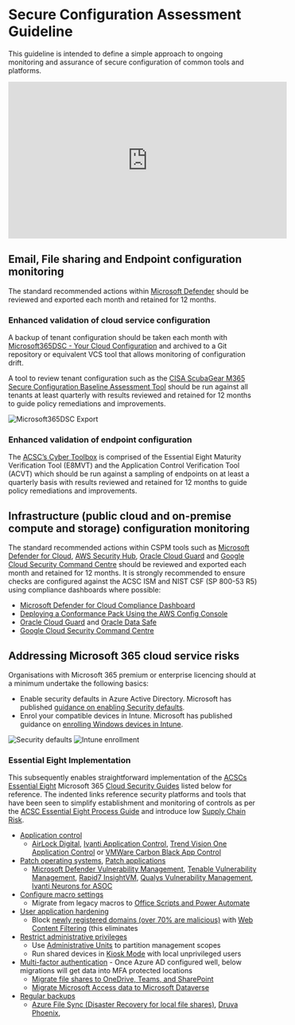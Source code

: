 # Secure Configuration Assessment Guideline

This guideline is intended to define a simple approach to ongoing monitoring and assurance of secure configuration of common tools and platforms.

<iframe width="560" height="315" src="https://www.youtube-nocookie.com/embed/g22fKjtMS4I?si=Z7_ZxAQDV-A0K8VL" title="YouTube video player" frameborder="0" allow="accelerometer; autoplay; clipboard-write; encrypted-media; gyroscope; picture-in-picture; web-share" allowfullscreen></iframe>

## Email, File sharing and Endpoint configuration monitoring

The standard recommended actions within [Microsoft Defender](https://security.microsoft.com/securescore?viewid=actions) should be reviewed and exported each month and retained for 12 months.

### Enhanced validation of cloud service configuration

A backup of tenant configuration should be taken each month with [Microsoft365DSC - Your Cloud Configuration](https://microsoft365dsc.com) and archived to a Git repository or equivalent VCS tool that allows monitoring of configuration drift.

A tool to review tenant configuration such as the [CISA ScubaGear M365 Secure Configuration Baseline Assessment Tool](https://github.com/cisagov/ScubaGear) should be run against all tenants at least quarterly with results reviewed and retained for 12 months to guide policy remediations and improvements.

![Microsoft365DSC Export](https://microsoft365dsc.com/Images/Marketing-Export.gif)

### Enhanced validation of endpoint configuration

The [ACSC’s Cyber Toolbox](https://www.cyber.gov.au/about-us/news/essential-eight-assessment-guidance-package) is comprised of the Essential Eight Maturity Verification Tool (E8MVT) and the Application Control Verification Tool (ACVT) which should be run against a sampling of endpoints on at least a quarterly basis with results reviewed and retained for 12 months to guide policy remediations and improvements.

## Infrastructure (public cloud and on-premise compute and storage) configuration monitoring

The standard recommended actions within CSPM tools such as [Microsoft Defender for Cloud](https://portal.azure.com/#view/Microsoft_Azure_Security/SecurityMenuBlade/~/5), [AWS Security Hub](https://aws.amazon.com/security-hub/), [Oracle Cloud Guard](https://www.oracle.com/au/security/cloud-security/cloud-guard/) and [Google Cloud Security Command Centre](https://cloud.google.com/security-command-center) should be reviewed and exported each month and retained for 12 months. It is strongly recommended to ensure checks are configured against the ACSC ISM and NIST CSF (SP 800-53 R5) using compliance dashboards where possible:

- [Microsoft Defender for Cloud Compliance Dashboard](https://learn.microsoft.com/en-us/azure/defender-for-cloud/update-regulatory-compliance-packages)
- [Deploying a Conformance Pack Using the AWS Config Console](https://docs.aws.amazon.com/config/latest/developerguide/conformance-pack-console.html)
- [Oracle Cloud Guard](https://www.oracle.com/au/security/cloud-security/cloud-guard/) and [Oracle Data Safe](https://www.oracle.com/au/security/database-security/data-safe/)
- [Google Cloud Security Command Centre](https://cloud.google.com/security-command-center)

## Addressing Microsoft 365 cloud service risks

Organisations with Microsoft 365 premium or enterprise licencing should at a minimum undertake the following basics:

- Enable security defaults in Azure Active Directory. Microsoft has published [guidance on enabling Security defaults](https://docs.microsoft.com/en-us/azure/active-directory/fundamentals/concept-fundamentals-security-defaults#enabling-security-defaults). 
- Enrol your compatible devices in Intune. Microsoft has published guidance on [enrolling Windows devices in Intune](https://docs.microsoft.com/en-us/mem/intune/enrollment/windows-enrollment-methods).

![Security defaults](https://learn.microsoft.com/en-us/azure/active-directory/fundamentals/media/security-defaults/security-defaults-entra-admin-center.png)
![Intune enrollment](https://learn.microsoft.com/en-us/mem/intune/fundamentals/media/deployment-guide-enroll/deployment-plan-enroll.png)

### Essential Eight Implementation

This subsequently enables straightforward implementation of the [ACSCs Essential Eight](https://www.cyber.gov.au/resources-business-and-government/essential-cyber-security/essential-eight) Microsoft 365 [Cloud Security Guides](https://www.cyber.gov.au/resources-business-and-government/essential-cyber-security/small-business-cyber-security/small-business-cloud-security-guides) listed below for reference. The indented links reference security platforms and tools that have been seen to simplify establishment and monitoring of controls as per the [ACSC Essential Eight Process Guide](https://www.cyber.gov.au/resources-business-and-government/essential-cyber-security/essential-eight/essential-eight-assessment-process-guide) and introduce low [Supply Chain Risk](../guidelines/supply-chain-risk-mgmt.md).

- [Application control](https://www.cyber.gov.au/resources-business-and-government/essential-cyber-security/small-business-cyber-security/small-business-cloud-security-guide/technical-example-application-control)
    - [AirLock Digital](https://www.airlockdigital.com), [Ivanti Application Control](https://www.ivanti.com/en-au/products/application-control), [Trend Vision One Application Control](https://docs.trendmicro.com/en-us/documentation/article/trend-vision-one-application-control_001) or [VMWare Carbon Black App Control](https://www.vmware.com/products/app-control.html)
- [Patch operating systems](https://www.cyber.gov.au/resources-business-and-government/essential-cyber-security/small-business-cyber-security/small-business-cloud-security-guide/technical-example-patch-operating-system), [Patch applications](https://www.cyber.gov.au/resources-business-and-government/essential-cyber-security/small-business-cyber-security/small-business-cloud-security-guide/technical-example-patch-applications)
    - [Microsoft Defender Vulnerability Management](https://learn.microsoft.com/en-us/microsoft-365/security/defender-vulnerability-management/defender-vulnerability-management?view=o365-worldwide), [Tenable Vulnerability Management](https://www.tenable.com/products/tenable-io), [Rapid7 InsightVM](https://www.rapid7.com/products/insightvm/), [Qualys Vulnerability
Management](https://www.qualys.com/apps/vulnerability-management-detection-response/), [Ivanti Neurons for ASOC](https://www.ivanti.com/products/ivanti-neurons-for-asoc)
- [Configure macro settings](https://www.cyber.gov.au/resources-business-and-government/essential-cyber-security/small-business-cyber-security/small-business-cloud-security-guide/technical-example-configure-macro-settings)
    - Migrate from legacy macros to [Office Scripts and Power Automate](https://learn.microsoft.com/en-us/office/dev/scripts/develop/power-automate-integration?tabs=run-script)
- [User application hardening](https://www.cyber.gov.au/resources-business-and-government/essential-cyber-security/small-business-cyber-security/small-business-cloud-security-guide/technical-example-user-application-hardening)
    - Block [newly registered domains (over 70% are malicious)](https://unit42.paloaltonetworks.com/newly-registered-domains-malicious-abuse-by-bad-actors/) with [Web Content Filtering](https://learn.microsoft.com/en-us/microsoft-365/security/defender-endpoint/web-content-filtering?view=o365-worldwide) (this eliminates 
- [Restrict administrative privileges](https://www.cyber.gov.au/resources-business-and-government/essential-cyber-security/small-business-cyber-security/small-business-cloud-security-guide/technical-example-restrict-administrative-privileges)
    - Use [Administrative Units](https://learn.microsoft.com/en-us/entra/identity/role-based-access-control/administrative-units) to partition management scopes
    - Run shared devices in [Kiosk Mode](https://learn.microsoft.com/en-us/mem/intune/configuration/kiosk-settings) with local unprivileged users
- [Multi-factor authentication](https://www.cyber.gov.au/resources-business-and-government/essential-cyber-security/small-business-cyber-security/small-business-cloud-security-guide/technical-example-multi-factor-authentication) - Once Azure AD configured well, below migrations will get data into MFA protected locations
    - [Migrate file shares to OneDrive, Teams, and SharePoint](https://learn.microsoft.com/en-us/sharepointmigration/fileshare-to-odsp-migration-guide)
    - [Migrate Microsoft Access data to Microsoft Dataverse](https://learn.microsoft.com/en-us/power-apps/maker/data-platform/migrate-access-to-dataverse)
- [Regular backups](https://www.cyber.gov.au/resources-business-and-government/essential-cyber-security/small-business-cyber-security/small-business-cloud-security-guide/technical-example-regular-backups)
    - [Azure File Sync (Disaster Recovery for local file shares)](https://learn.microsoft.com/en-us/azure/architecture/example-scenario/hybrid/hybrid-file-share-dr-remote-local-branch-workers), [Druva Phoenix](https://www.druva.com/products/data-center), 


